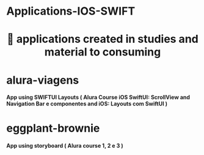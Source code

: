 # Applications-IOS-SWIFT


<h1 align="center">
    <p align="center">🚀 applications created in studies and material to consuming </p>
</h1>

# alura-viagens
<h4>App using SWIFTUI Layouts ( Alura Course iOS SwiftUI: ScrollView and Navigation Bar e componentes and iOS: Layouts com SwiftUI ) </h4>


# eggplant-brownie
<h4> App using storyboard ( Alura course 1, 2 e 3 ) </h4>




